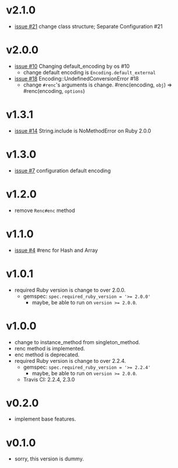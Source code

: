 # v2.1.0
- [issue #21](https://github.com/k-ta-yamada/renc/issues/21)
  change class structure; Separate Configuration #21

# v2.0.0
- [issue #10](https://github.com/k-ta-yamada/renc/issues/10)
  Changing default_encoding by os #10
  - change default encoding is `Encoding.default_external`
- [issue #18](https://github.com/k-ta-yamada/renc/issues/18)
  Encoding::UndefinedConversionError #18
  - change `#renc`'s arguments is change.
    #renc(encoding, `obj`) => #renc(encoding, `options`)

# v1.3.1
- [issue #14](https://github.com/k-ta-yamada/renc/issues/14)
  String.include is NoMethodError on Ruby 2.0.0

# v1.3.0
- [issue #7](https://github.com/k-ta-yamada/renc/issues/7)
  configuration default encoding

# v1.2.0
- remove `Renc#enc` method

# v1.1.0
- [issue #4](https://github.com/k-ta-yamada/renc/issues/4)
  #renc for Hash and Array

# v1.0.1
- required Ruby version is change to over 2.0.0.
  - gemspec: `spec.required_ruby_version = '>= 2.0.0'`
    - maybe, be able to run on `version >= 2.0.0`.

# v1.0.0
- change to instance_method from singleton_method.
- renc method is implemented.
- enc method is deprecated.
- required Ruby version is change to over 2.2.4.
  - gemspec: `spec.required_ruby_version = '>= 2.2.4'`
    - maybe, be able to run on `version >= 2.0.0`.
  - Travis CI: 2.2.4, 2.3.0

# v0.2.0
- implement base features.

# v0.1.0
- sorry, this version is dummy.
